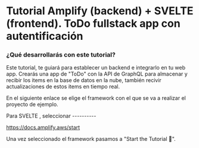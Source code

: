 # Tutorial Amplify (backend) + SVELTE (frontend). ToDo fullstack app con autentificación
### ¿Qué desarrollarás con este tutorial?
Este tutorial, te guiará para establecer un backend e integrarlo en tu web app. Crearás una app de "ToDo" con la API de GraphQL para almacenar y recibir los items en la base de datos en la nube, también recivir actualizaciones de estos items en tiempo real.

En el siguiente enlace se elige el framework con el que se va a realizar el proyecto de ejemplo. 

Para SVELTE , seleccionar ----------

https://docs.amplify.aws/start

Una vez seleccionado el framework pasamos a "Start the Tutorial 🚀".
